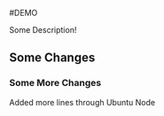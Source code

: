 #DEMO

Some Description!
 

 ## Some Changes
 ### Some More Changes
Added more lines through Ubuntu Node
 
